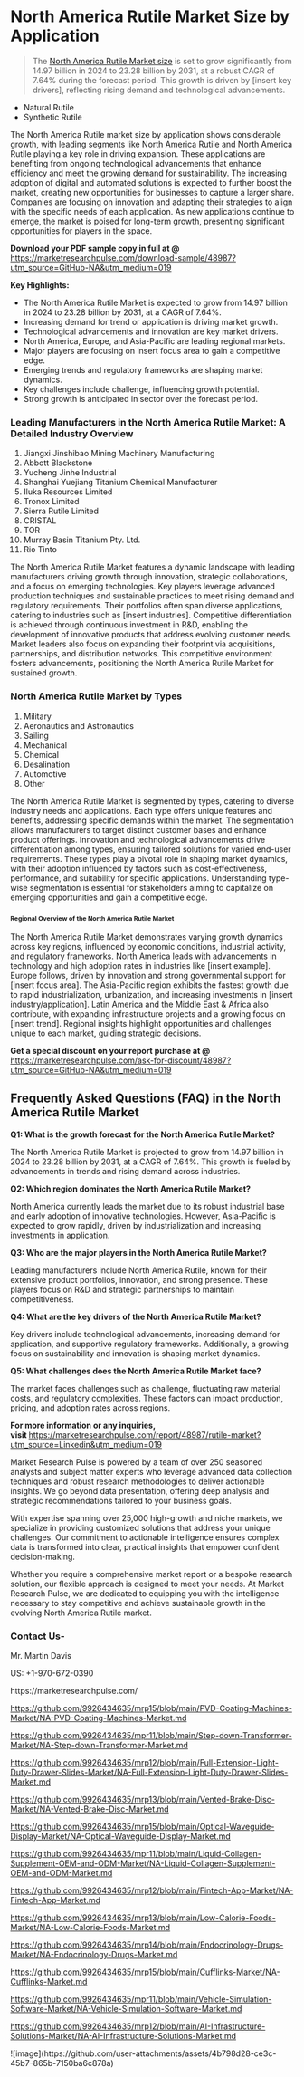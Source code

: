 <h1>North America Rutile Market&nbsp;Size by Application</h1><blockquote><p>The <a href="https://marketresearchpulse.com/download-sample/48987?utm_source=GitHub-NA&amp;utm_medium=019">North America Rutile Market size</a> is set to grow significantly from 14.97 billion in 2024 to 23.28 billion by 2031, at a robust CAGR of 7.64% during the forecast period. This growth is driven by [insert key drivers], reflecting rising demand and technological advancements.</p></blockquote><ul><li>Natural Rutile<li> Synthetic Rutile</li></ul><p>The North America Rutile market size by application shows considerable growth, with leading segments like North America Rutile and North America Rutile playing a key role in driving expansion. These applications are benefiting from ongoing technological advancements that enhance efficiency and meet the growing demand for sustainability. The increasing adoption of digital and automated solutions is expected to further boost the market, creating new opportunities for businesses to capture a larger share. Companies are focusing on innovation and adapting their strategies to align with the specific needs of each application. As new applications continue to emerge, the market is poised for long-term growth, presenting significant opportunities for players in the space.</p><p><strong>Download your PDF sample copy in full at @ </strong><a href="https://marketresearchpulse.com/download-sample/48987?utm_source=GitHub-NA&amp;utm_medium=019">https://marketresearchpulse.com/download-sample/48987?utm_source=GitHub-NA&amp;utm_medium=019</a></p><p><strong>Key Highlights: </strong></p><ul><li>The North America Rutile Market is expected to grow from 14.97 billion in 2024 to 23.28 billion by 2031, at a CAGR of 7.64%.</li><li>Increasing demand for trend or application is driving market growth.</li><li>Technological advancements and innovation are key market drivers.</li><li>North America, Europe, and Asia-Pacific are leading regional markets.</li><li>Major players are focusing on insert focus area to gain a competitive edge.</li><li>Emerging trends and regulatory frameworks are shaping market dynamics.</li><li>Key challenges include challenge, influencing growth potential.</li><li>Strong growth is anticipated in sector over the forecast period.</li></ul><h3>Leading Manufacturers in the North America Rutile Market: A Detailed Industry Overview</h3><ol><li>Jiangxi Jinshibao Mining Machinery Manufacturing</li><li>Abbott Blackstone</li><li>Yucheng Jinhe Industrial</li><li>Shanghai Yuejiang Titanium Chemical Manufacturer</li><li>Iluka Resources Limited</li><li>Tronox Limited</li><li>Sierra Rutile Limited</li><li>CRISTAL</li><li>TOR</li><li>Murray Basin Titanium Pty. Ltd.</li><li>Rio Tinto</li></ol><div class="flex max-w-full flex-col flex-grow"><div class="min-h-8 text-message flex w-full flex-col items-end gap-2 whitespace-normal break-words [.text-message+&amp;]:mt-5" dir="auto" data-message-author-role="assistant" data-message-id="fd8432e4-4910-450d-b182-61b7bfb0a01f" data-message-model-slug="gpt-4o"><div class="flex w-full flex-col gap-1 empty:hidden first:pt-[3px]"><div class="markdown prose w-full break-words dark:prose-invert light"><p>The North America Rutile Market features a dynamic landscape with leading manufacturers driving growth through innovation, strategic collaborations, and a focus on emerging technologies. Key players leverage advanced production techniques and sustainable practices to meet rising demand and regulatory requirements. Their portfolios often span diverse applications, catering to industries such as [insert industries]. Competitive differentiation is achieved through continuous investment in R&amp;D, enabling the development of innovative products that address evolving customer needs. Market leaders also focus on expanding their footprint via acquisitions, partnerships, and distribution networks. This competitive environment fosters advancements, positioning the North America Rutile Market for sustained growth.</p></div></div></div></div><h3>North America Rutile Market by Types</h3><ol><li>Military<li> Aeronautics and Astronautics<li> Sailing<li> Mechanical<li> Chemical<li> Desalination<li> Automotive<li> Other</li></ol><div class="flex max-w-full flex-col flex-grow"><div class="min-h-8 text-message flex w-full flex-col items-end gap-2 whitespace-normal break-words [.text-message+&amp;]:mt-5" dir="auto" data-message-author-role="assistant" data-message-id="084470be-0bb7-4664-bddf-5156b4f41249" data-message-model-slug="gpt-4o-mini"><div class="flex w-full flex-col gap-1 empty:hidden first:pt-[3px]"><div class="markdown prose w-full break-words dark:prose-invert light"><p>The North America Rutile Market is segmented by types, catering to diverse industry needs and applications. Each type offers unique features and benefits, addressing specific demands within the market. The segmentation allows manufacturers to target distinct customer bases and enhance product offerings. Innovation and technological advancements drive differentiation among types, ensuring tailored solutions for varied end-user requirements. These types play a pivotal role in shaping market dynamics, with their adoption influenced by factors such as cost-effectiveness, performance, and suitability for specific applications. Understanding type-wise segmentation is essential for stakeholders aiming to capitalize on emerging opportunities and gain a competitive edge.</p></div></div></div></div><h3><span style="font-size: 11px;">Regional Overview of the North America Rutile Market</span></h3><div class="flex max-w-full flex-col flex-grow"><div class="min-h-8 text-message flex w-full flex-col items-end gap-2 whitespace-normal break-words [.text-message+&amp;]:mt-5" dir="auto" data-message-author-role="assistant" data-message-id="e9038762-ce64-4e30-91c9-9bd413514231" data-message-model-slug="gpt-4o-mini"><div class="flex w-full flex-col gap-1 empty:hidden first:pt-[3px]"><div class="markdown prose w-full break-words dark:prose-invert light"><p>The North America Rutile Market demonstrates varying growth dynamics across key regions, influenced by economic conditions, industrial activity, and regulatory frameworks. North America leads with advancements in technology and high adoption rates in industries like [insert example]. Europe follows, driven by innovation and strong governmental support for [insert focus area]. The Asia-Pacific region exhibits the fastest growth due to rapid industrialization, urbanization, and increasing investments in [insert industry/application]. Latin America and the Middle East &amp; Africa also contribute, with expanding infrastructure projects and a growing focus on [insert trend]. Regional insights highlight opportunities and challenges unique to each market, guiding strategic decisions.</p></div></div></div></div><p><strong>Get a special discount on your report purchase at @ </strong><a href="https://marketresearchpulse.com/ask-for-discount/48987?utm_source=GitHub-NA&amp;utm_medium=019">https://marketresearchpulse.com/ask-for-discount/48987?utm_source=GitHub-NA&amp;utm_medium=019</a></p><h2>Frequently Asked Questions (FAQ) in the North America Rutile Market</h2><p><strong>Q1: What is the growth forecast for the North America Rutile Market?</strong></p><p>The North America Rutile Market is projected to grow from 14.97 billion in 2024 to 23.28 billion by 2031, at a CAGR of 7.64%. This growth is fueled by advancements in trends and rising demand across industries.</p><p><strong>Q2: Which region dominates the North America Rutile Market?</strong></p><p>North America currently leads the market due to its robust industrial base and early adoption of innovative technologies. However, Asia-Pacific is expected to grow rapidly, driven by industrialization and increasing investments in application.</p><p><strong>Q3: Who are the major players in the North America Rutile Market?</strong></p><p>Leading manufacturers include North America Rutile, known for their extensive product portfolios, innovation, and strong presence. These players focus on R&amp;D and strategic partnerships to maintain competitiveness.</p><p><strong>Q4: What are the key drivers of the North America Rutile Market?</strong></p><p>Key drivers include technological advancements, increasing demand for application, and supportive regulatory frameworks. Additionally, a growing focus on sustainability and innovation is shaping market dynamics.</p><p><strong>Q5: What challenges does the North America Rutile Market face?</strong></p><p>The market faces challenges such as challenge, fluctuating raw material costs, and regulatory complexities. These factors can impact production, pricing, and adoption rates across regions.</p><p><strong>For more information or any inquiries, visit&nbsp;</strong><a href="https://marketresearchpulse.com/report/48987/rutile-market?utm_source=Linkedin&utm_medium=019">https://marketresearchpulse.com/report/48987/rutile-market?utm_source=Linkedin&utm_medium=019</a></p><p>Market Research Pulse is powered by a team of over 250 seasoned analysts and subject matter experts who leverage advanced data collection techniques and robust research methodologies to deliver actionable insights. We go beyond data presentation, offering deep analysis and strategic recommendations tailored to your business goals.</p><p>With expertise spanning over 25,000 high-growth and niche markets, we specialize in providing customized solutions that address your unique challenges. Our commitment to actionable intelligence ensures complex data is transformed into clear, practical insights that empower confident decision-making.</p><p>Whether you require a comprehensive market report or a bespoke research solution, our flexible approach is designed to meet your needs. At Market Research Pulse, we are dedicated to equipping you with the intelligence necessary to stay competitive and achieve sustainable growth in the evolving North America Rutile market.</p><h3><strong>Contact Us-</strong></h3><p>Mr. Martin Davis</p><p>US: +1-970-672-0390</p><p>https://marketresearchpulse.com/</p><p><a href="https://github.com/9926434635/mrp15/blob/main/PVD-Coating-Machines-Market/NA-PVD-Coating-Machines-Market.md">https://github.com/9926434635/mrp15/blob/main/PVD-Coating-Machines-Market/NA-PVD-Coating-Machines-Market.md</a></p><p><a href="https://github.com/9926434635/mpr11/blob/main/Step-down-Transformer-Market/NA-Step-down-Transformer-Market.md">https://github.com/9926434635/mpr11/blob/main/Step-down-Transformer-Market/NA-Step-down-Transformer-Market.md</a></p><p><a href="https://github.com/9926434635/mrp12/blob/main/Full-Extension-Light-Duty-Drawer-Slides-Market/NA-Full-Extension-Light-Duty-Drawer-Slides-Market.md">https://github.com/9926434635/mrp12/blob/main/Full-Extension-Light-Duty-Drawer-Slides-Market/NA-Full-Extension-Light-Duty-Drawer-Slides-Market.md</a></p><p><a href="https://github.com/9926434635/mrp13/blob/main/Vented-Brake-Disc-Market/NA-Vented-Brake-Disc-Market.md">https://github.com/9926434635/mrp13/blob/main/Vented-Brake-Disc-Market/NA-Vented-Brake-Disc-Market.md</a></p><p><a href="https://github.com/9926434635/mrp15/blob/main/Optical-Waveguide-Display-Market/NA-Optical-Waveguide-Display-Market.md">https://github.com/9926434635/mrp15/blob/main/Optical-Waveguide-Display-Market/NA-Optical-Waveguide-Display-Market.md</a></p><p><a href="https://github.com/9926434635/mpr11/blob/main/Liquid-Collagen-Supplement-OEM-and-ODM-Market/NA-Liquid-Collagen-Supplement-OEM-and-ODM-Market.md">https://github.com/9926434635/mpr11/blob/main/Liquid-Collagen-Supplement-OEM-and-ODM-Market/NA-Liquid-Collagen-Supplement-OEM-and-ODM-Market.md</a></p><p><a href="https://github.com/9926434635/mrp12/blob/main/Fintech-App-Market/NA-Fintech-App-Market.md">https://github.com/9926434635/mrp12/blob/main/Fintech-App-Market/NA-Fintech-App-Market.md</a></p><p><a href="https://github.com/9926434635/mrp13/blob/main/Low-Calorie-Foods-Market/NA-Low-Calorie-Foods-Market.md">https://github.com/9926434635/mrp13/blob/main/Low-Calorie-Foods-Market/NA-Low-Calorie-Foods-Market.md</a></p><p><a href="https://github.com/9926434635/mrp14/blob/main/Endocrinology-Drugs-Market/NA-Endocrinology-Drugs-Market.md">https://github.com/9926434635/mrp14/blob/main/Endocrinology-Drugs-Market/NA-Endocrinology-Drugs-Market.md</a></p><p><a href="https://github.com/9926434635/mrp15/blob/main/Cufflinks-Market/NA-Cufflinks-Market.md">https://github.com/9926434635/mrp15/blob/main/Cufflinks-Market/NA-Cufflinks-Market.md</a></p><p><a href="https://github.com/9926434635/mpr11/blob/main/Vehicle-Simulation-Software-Market/NA-Vehicle-Simulation-Software-Market.md">https://github.com/9926434635/mpr11/blob/main/Vehicle-Simulation-Software-Market/NA-Vehicle-Simulation-Software-Market.md</a></p><p><a href="https://github.com/9926434635/mrp12/blob/main/AI-Infrastructure-Solutions-Market/NA-AI-Infrastructure-Solutions-Market.md">https://github.com/9926434635/mrp12/blob/main/AI-Infrastructure-Solutions-Market/NA-AI-Infrastructure-Solutions-Market.md</a></p>
![image](https://github.com/user-attachments/assets/4b798d28-ce3c-45b7-865b-7150ba6c878a)

